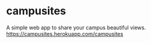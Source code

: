 # campusites
A simple web app to share your campus beautiful views.
https://campusites.herokuapp.com/campusites
